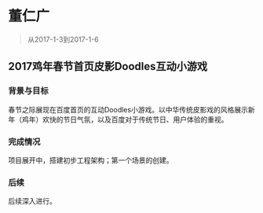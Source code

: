 # 董仁广

> 从2017-1-3到2017-1-6

## 2017鸡年春节首页皮影Doodles互动小游戏

### 背景与目标

春节之际展现在百度首页的互动Doodles小游戏。以中华传统皮影戏的风格展示新年（鸡年）欢快的节日气氛，以及百度对于传统节日、用户体验的重视。

### 完成情况

项目展开中，搭建初步工程架构；第一个场景的创建。

### 后续

后续深入进行。

